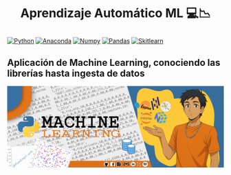 # <p align="center"> Aprendizaje Automático ML 💻📉</p>

[![Python](https://img.shields.io/badge/Python-V3.10.18-%233776AB?style=for-the-badge&logo=python&logoColor=white&labelColor=101010
)](https://www.python.org/downloads/release/python-31014/)
[![Anaconda](https://img.shields.io/badge/Anaconda-V2.6.6-%2344A833?style=for-the-badge&logo=anaconda&logoColor=white&labelColor=101010
)]()
[![Numpy](https://img.shields.io/badge/Numpy-V2.2.5-%23013243?style=for-the-badge&logo=numpy&logoColor=white&labelColor=101010
)]()
[![Pandas](https://img.shields.io/badge/Pandas-V2.2.3-%23150458?style=for-the-badge&logo=pandas&logoColor=white&labelColor=101010
)]()
[![Skitlearn](https://img.shields.io/badge/Scikit%20learn-V1.6.1-%23F7931E?style=for-the-badge&logo=scikit-learn&logoColor=white&labelColor=101010
)]()

## Aplicación de Machine Learning, conociendo las librerías hasta ingesta de datos

![](./src/portada.jpg)